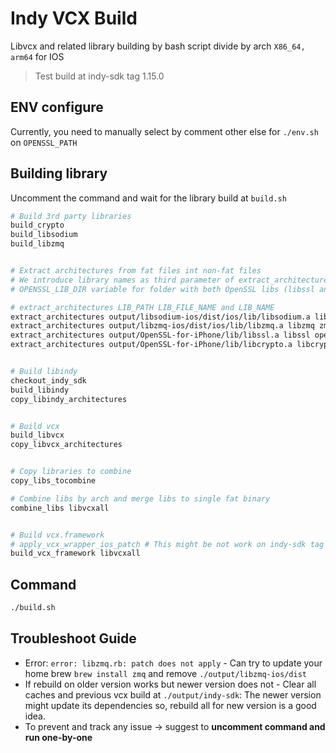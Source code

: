 # Indy VCX Build

Libvcx and related library building by bash script divide by arch `X86_64, arm64` for IOS

> Test build at indy-sdk tag 1.15.0

## ENV configure

Currently, you need to manually select by comment other else for `./env.sh` on `OPENSSL_PATH`

## Building library

Uncomment the command and wait for the library build at `build.sh`

```bash
# Build 3rd party libraries
build_crypto
build_libsodium
build_libzmq


# Extract architectures from fat files int non-fat files
# We introduce library names as third parameter of extract_architectures becuase VCX cargo build requires 
# OPENSSL_LIB_DIR variable for folder with both OpenSSL libs (libssl and libcrypto) toghether.

# extract_architectures LIB_PATH LIB_FILE_NAME and LIB_NAME
extract_architectures output/libsodium-ios/dist/ios/lib/libsodium.a libsodium sodium
extract_architectures output/libzmq-ios/dist/ios/lib/libzmq.a libzmq zmq
extract_architectures output/OpenSSL-for-iPhone/lib/libssl.a libssl openssl
extract_architectures output/OpenSSL-for-iPhone/lib/libcrypto.a libcrypto openssl


# Build libindy
checkout_indy_sdk
build_libindy
copy_libindy_architectures


# Build vcx
build_libvcx
copy_libvcx_architectures


# Copy libraries to combine
copy_libs_tocombine

# Combine libs by arch and merge libs to single fat binary
combine_libs libvcxall


# Build vcx.framework
# apply_vcx_wrapper_ios_patch # This might be not work on indy-sdk tag 1.15.0
build_vcx_framework libvcxall
```

## Command

```bash
./build.sh
```

## Troubleshoot Guide

- Error: `error: libzmq.rb: patch does not apply` - Can try to update your home brew `brew install zmq` and remove `./output/libzmq-ios/dist`
- If rebuild on older version works but newer version does not - Clear all caches and previous vcx build at `./output/indy-sdk`: The newer version might update its dependencies so, rebuild all for new version is a good idea.
- To prevent and track any issue -> suggest to **uncomment command and run one-by-one**
